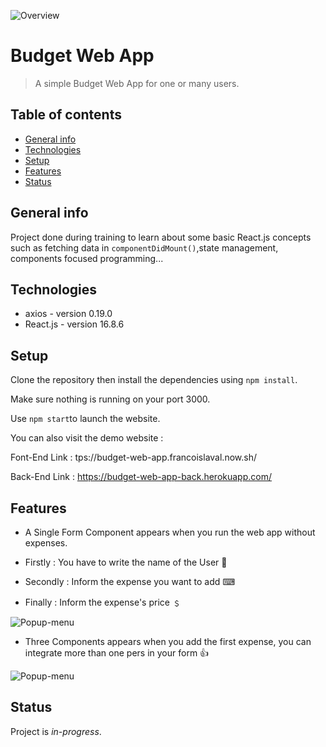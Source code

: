 ![Overview](https://res.cloudinary.com/dnhwttpnq/image/upload/v1569942278/no-expense_m5bco7)

# Budget Web App

> A simple Budget Web App for one or many users.

## Table of contents

- [General info](#general-info)
- [Technologies](#technologies)
- [Setup](#setup)
- [Features](#features)
- [Status](#status)

## General info

Project done during training to learn about some basic React.js concepts such as fetching data in `componentDidMount()`,state management, components focused programming...

## Technologies

- axios - version 0.19.0
- React.js - version 16.8.6

## Setup

Clone the repository then install the dependencies using `npm install`.

Make sure nothing is running on your port 3000.

Use `npm start`to launch the website.

You can also visit the demo website :

Font-End Link : tps://budget-web-app.francoislaval.now.sh/

Back-End Link : https://budget-web-app-back.herokuapp.com/

## Features

- A Single Form Component appears when you run the web app without expenses.

- Firstly : You have to write the name of the User 👨
- Secondly : Inform the expense you want to add ⌨︎
- Finally : Inform the expense's price ﹩

![Popup-menu](https://res.cloudinary.com/dnhwttpnq/image/upload/v1569942278/no-expense_m5bco7)

- Three Components appears when you add the first expense, you can integrate more than one pers in your form 👍

![Popup-menu](https://res.cloudinary.com/dnhwttpnq/image/upload/v1569942278/multipe-expenses_gkdykc)

## Status

Project is _in-progress_.
